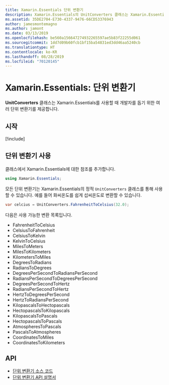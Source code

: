 ```yaml
---
title: Xamarin.Essentials 단위 변환기
description: Xamarin.Essentials의 UnitConverters 클래스는 Xamarin.Essentials를 사용할 때 개발자를 돕기 위한 여러 단위 변환기를 제공합니다.
ms.assetid: 35DE2704-E730-4337-9476-66CD53376943
author: jamesmontemagno
ms.author: jamont
ms.date: 03/13/2019
ms.openlocfilehash: be560a156647274932265597ae5b83f22255d061
ms.sourcegitcommit: 1dd7d09b60fcb1bf15ba54831ed3dd46aa5240cb
ms.translationtype: HT
ms.contentlocale: ko-KR
ms.lasthandoff: 08/28/2019
ms.locfileid: "70120145"
---
```

# <a name="xamarinessentials-unit-converters"></a>Xamarin.Essentials: 단위 변환기

**UnitConverters** 클래스는 Xamarin.Essentials를 사용할 때 개발자를 돕기 위한 여러 단위 변환기를 제공합니다.

## <a name="get-started"></a>시작

[!include[](~/essentials/includes/get-started.md)]

## <a name="using-unit-converters"></a>단위 변환기 사용

클래스에서 Xamarin.Essentials에 대한 참조를 추가합니다.

```csharp
using Xamarin.Essentials;
```

모든 단위 변환기는 Xamarin.Essentials의 정적 `UnitConverters` 클래스를 통해 사용할 수 있습니다. 예를 들어 화씨온도를 쉽게 섭씨온도로 변환할 수 있습니다.

```csharp
var celcius = UnitConverters.FahrenheitToCelsius(32.0);
```

다음은 사용 가능한 변환 목록입니다.

- FahrenheitToCelsius
- CelsiusToFahrenheit
- CelsiusToKelvin
- KelvinToCelsius
- MilesToMeters
- MilesToKilometers
- KilometersToMiles
- DegreesToRadians
- RadiansToDegrees
- DegreesPerSecondToRadiansPerSecond
- RadiansPerSecondToDegreesPerSecond
- DegreesPerSecondToHertz
- RadiansPerSecondToHertz
- HertzToDegreesPerSecond
- HertzToRadiansPerSecond
- KilopascalsToHectopascals
- HectopascalsToKilopascals
- KilopascalsToPascals
- HectopascalsToPascals
- AtmospheresToPascals
- PascalsToAtmospheres
- CoordinatesToMiles
- CoordinatesToKilometers

## <a name="api"></a>API

- [단위 변환기 소스 코드](https://github.com/xamarin/Essentials/tree/master/Xamarin.Essentials/Types/UnitConverters.shared.cs)
- [단위 변환기 API 설명서](xref:Xamarin.Essentials.UnitConverters)
